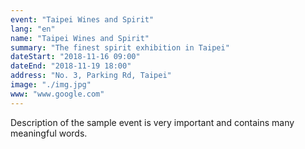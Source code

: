 ```yaml
---
event: "Taipei Wines and Spirit"
lang: "en"
name: "Taipei Wines and Spirit"
summary: "The finest spirit exhibition in Taipei"
dateStart: "2018-11-16 09:00"
dateEnd: "2018-11-19 18:00"
address: "No. 3, Parking Rd, Taipei"
image: "./img.jpg"
www: "www.google.com"
---
```


Description of the sample event is very important and contains many meaningful words.

